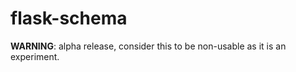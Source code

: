 flask-schema
============

**WARNING**: alpha release, consider this to be non-usable as it is an experiment.
